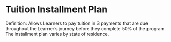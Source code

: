 # Tuition Installment Plan

Definition: Allows Learners to pay tuition in 3 payments that are due throughout the Learner’s journey before they complete 50% of the program. The installment plan varies by state of residence.